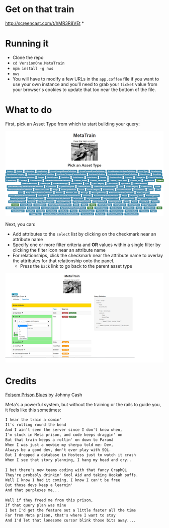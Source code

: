 # Get on that train

http://screencast.com/t/hMR3R8VEt *

# Running it

* Clone the repo
* `cd VersionOne.MetaTrain`
* `npm install -g nws`
* `nws`
* You will have to modify a few URLs in the `app.coffee` file if you want to use your own instance and you'll need to grab your `ticket` value from your browser's cookies to update that too near the bottom of the file.

# What to do

First, pick an Asset Type from which to start building your query:

![assets.png](assets.png)

Next, you can:

* Add attributes to the `select` list by clicking on the checkmark near an attribute name
* Specify one or more filter criteria and **OR** values within a single filter by clicking the filter icon near an attribute name
* For relationships, click the checkmark near the attribute name to overlay the attributes for that relationship onto the panel.
  * Press the `back` link to go back to the parent asset type

![attributes.png](attributes.png)  

# Credits

[Folsom Prison Blues](https://www.youtube.com/watch?v=UZkrVSB4uAw) by Johnny Cash

Meta's a powerful system, but without the training or the rails to guide you, it feels like this sometimes:

```text
I hear the train a comin'
It's rolling round the bend
And I ain't seen the server since I don't know when,
I'm stuck in Meta prison, and code keeps draggin' on
But that train keeps a rollin' on down to Paraná
When I was just a newbie my sherpa told me: Dev,
Always be a good dev, don't ever play with SQL.
But I dropped a database in Hostess just to watch it crash
When I see that story planning, I hang my head and cry..

I bet there's new teams coding with that fancy GraphQL
They're probably drinkin' Kool Aid and taking Hookah puffs.
Well I know I had it coming, I know I can't be free
But those devs keep a learnin'
And that perplexes me...

Well if they freed me from this prison,
If that query plan was mine
I bet I'd get the feature out a little faster all the time
Far from Meta prison, that's where I want to stay
And I'd let that lonesome cursor blink those bits away....
```

